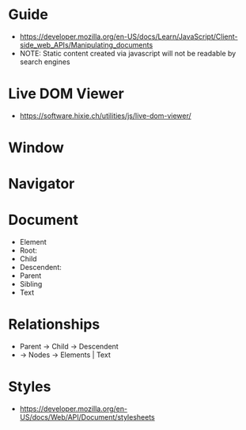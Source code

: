# Guide
- https://developer.mozilla.org/en-US/docs/Learn/JavaScript/Client-side_web_APIs/Manipulating_documents
- NOTE: Static content created via javascript will not be readable by search engines

# Live DOM Viewer
- https://software.hixie.ch/utilities/js/live-dom-viewer/

# Window
# Navigator
# Document
- Element
- Root: <HTML>
- Child
- Descendent:
- Parent
- Sibling
- Text

# Relationships
- Parent -> Child -> Descendent
- <HTML> -> Nodes -> Elements | Text

# Styles
- https://developer.mozilla.org/en-US/docs/Web/API/Document/stylesheets
